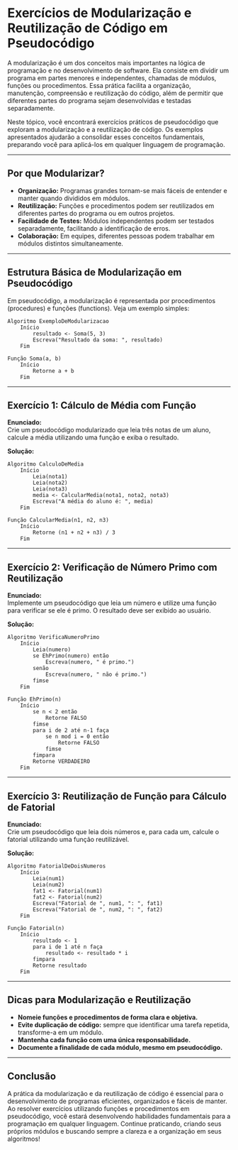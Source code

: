 
# Exercícios de Modularização e Reutilização de Código em Pseudocódigo

A modularização é um dos conceitos mais importantes na lógica de programação e no desenvolvimento de software. Ela consiste em dividir um programa em partes menores e independentes, chamadas de módulos, funções ou procedimentos. Essa prática facilita a organização, manutenção, compreensão e reutilização do código, além de permitir que diferentes partes do programa sejam desenvolvidas e testadas separadamente.

Neste tópico, você encontrará exercícios práticos de pseudocódigo que exploram a modularização e a reutilização de código. Os exemplos apresentados ajudarão a consolidar esses conceitos fundamentais, preparando você para aplicá-los em qualquer linguagem de programação.

---

## Por que Modularizar?

- **Organização:** Programas grandes tornam-se mais fáceis de entender e manter quando divididos em módulos.
- **Reutilização:** Funções e procedimentos podem ser reutilizados em diferentes partes do programa ou em outros projetos.
- **Facilidade de Testes:** Módulos independentes podem ser testados separadamente, facilitando a identificação de erros.
- **Colaboração:** Em equipes, diferentes pessoas podem trabalhar em módulos distintos simultaneamente.

---

## Estrutura Básica de Modularização em Pseudocódigo

Em pseudocódigo, a modularização é representada por procedimentos (procedures) e funções (functions). Veja um exemplo simples:

```pseudocode
Algoritmo ExemploDeModularizacao
    Início
        resultado <- Soma(5, 3)
        Escreva("Resultado da soma: ", resultado)
    Fim

Função Soma(a, b)
    Início
        Retorne a + b
    Fim
```

---

## Exercício 1: Cálculo de Média com Função

**Enunciado:**  
Crie um pseudocódigo modularizado que leia três notas de um aluno, calcule a média utilizando uma função e exiba o resultado.

**Solução:**

```pseudocode
Algoritmo CalculoDeMedia
    Início
        Leia(nota1)
        Leia(nota2)
        Leia(nota3)
        media <- CalcularMedia(nota1, nota2, nota3)
        Escreva("A média do aluno é: ", media)
    Fim

Função CalcularMedia(n1, n2, n3)
    Início
        Retorne (n1 + n2 + n3) / 3
    Fim
```

---

## Exercício 2: Verificação de Número Primo com Reutilização

**Enunciado:**  
Implemente um pseudocódigo que leia um número e utilize uma função para verificar se ele é primo. O resultado deve ser exibido ao usuário.

**Solução:**

```pseudocode
Algoritmo VerificaNumeroPrimo
    Início
        Leia(numero)
        se EhPrimo(numero) então
            Escreva(numero, " é primo.")
        senão
            Escreva(numero, " não é primo.")
        fimse
    Fim

Função EhPrimo(n)
    Início
        se n < 2 então
            Retorne FALSO
        fimse
        para i de 2 até n-1 faça
            se n mod i = 0 então
                Retorne FALSO
            fimse
        fimpara
        Retorne VERDADEIRO
    Fim
```

---

## Exercício 3: Reutilização de Função para Cálculo de Fatorial

**Enunciado:**  
Crie um pseudocódigo que leia dois números e, para cada um, calcule o fatorial utilizando uma função reutilizável.

**Solução:**

```pseudocode
Algoritmo FatorialDeDoisNumeros
    Início
        Leia(num1)
        Leia(num2)
        fat1 <- Fatorial(num1)
        fat2 <- Fatorial(num2)
        Escreva("Fatorial de ", num1, ": ", fat1)
        Escreva("Fatorial de ", num2, ": ", fat2)
    Fim

Função Fatorial(n)
    Início
        resultado <- 1
        para i de 1 até n faça
            resultado <- resultado * i
        fimpara
        Retorne resultado
    Fim
```

---

## Dicas para Modularização e Reutilização

- **Nomeie funções e procedimentos de forma clara e objetiva.**
- **Evite duplicação de código:** sempre que identificar uma tarefa repetida, transforme-a em um módulo.
- **Mantenha cada função com uma única responsabilidade.**
- **Documente a finalidade de cada módulo, mesmo em pseudocódigo.**

---

## Conclusão

A prática da modularização e da reutilização de código é essencial para o desenvolvimento de programas eficientes, organizados e fáceis de manter. Ao resolver exercícios utilizando funções e procedimentos em pseudocódigo, você estará desenvolvendo habilidades fundamentais para a programação em qualquer linguagem. Continue praticando, criando seus próprios módulos e buscando sempre a clareza e a organização em seus algoritmos!
```
